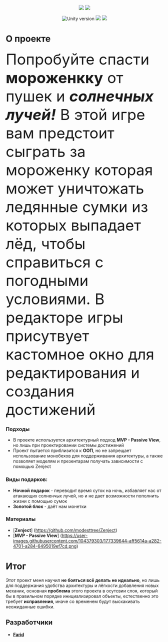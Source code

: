 <p align="center">

   <img src = "https://user-images.githubusercontent.com/104379303/177358857-dbe40d29-b25c-47d5-9f78-aa0ee249d45f.png">
     <img src = "https://user-images.githubusercontent.com/104379303/177359001-c1f24c1d-f29e-461d-a7ca-ce054077a6b0.png">
</p>

<p align="center">
   <img src = "https://img.shields.io/badge/Движок-Unity%202021.2.5-blue" alt = "Unity version">
   <img src = "https://img.shields.io/badge/Язык-C%23-ff69b4">
  <img src = "https://img.shields.io/badge/Платформа%20-Android-important" >
</p>


# **О проекте**
  <font size="48"> Попробуйте спасти **мороженкку** от пушек и ***солнечных лучей!*** В этой игре вам предстоит сыграть за мороженку
  которая может уничтожать ледянные сумки из которых выпадает лёд, чтобы
  справиться с погодными условиями. В редакторе игры присутвует кастомное окно для редактирования 
  и создания достижений</font> 

### Подходы
 - В проекте используется архитектурный подход **MVP - Passive View**, но лишь при проектировании системы достижений
 - Проект пытается приблизится к **ООП**, но не запрещает использование монобехов для поддерживания архитектуры, а также 
 позволяет моделям и презентарам получать зависимости с помощью Zenject
 
### Виды подарков:
 - **Ночной подарок** - переводит время суток на ночь, избавляет нас от атакающих солненчых лучей, но и не дает возможности пополнить жизни
 с помощью сумок
 - **Золотой блок** - даёт нам монетки

### Материалы

- [**Zenject**] (https://github.com/modesttree/Zenject)
- [**MVP - Passive View**] (https://user-images.githubusercontent.com/104379303/177339644-aff5614a-a282-4701-a284-6495019ef7cd.png)

# Итог
Этот проект меня научил  **не бояться всё делать не идеально**, но лишь для поддержания удобства 
архитектуры и лёгкости добавления новых механик, основная **проблема** этого проекта в осутсвии слоя, который бы
в правильном порядке инициализировал объекты, естественно это требует **исправления**, иначе со временем будут выскакивать неожиданные ошибки.

## Разработчики

- [**Farid**](https://github.com/Farid357)
